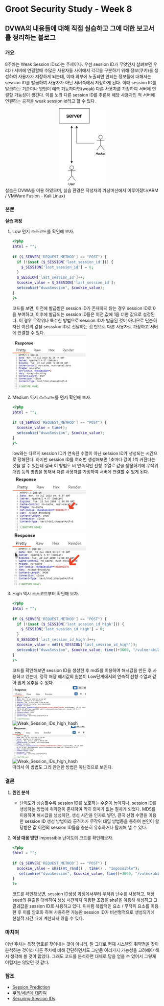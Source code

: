 # Groot Security Study - Week 8

## DVWA의 내용들에 대해 직접 실습하고 그에 대한 보고서를 정리하는 블로그

### 개요
  8주차는 Weak Session IDs라는 주제이다. 우선 session ID가 무엇인지 살펴보면 우리가 서버에 연결할때 수많은 사용자들 사이에서 각각을 구분하기 위해 정보(쿠키)를 생성하여 사용자가 저장하게 되는데, 이때 외부에 노출되면 안되는 정보들에 대해서는 session ID를 발급하여 사용자가 아닌 서버쪽에서 저장하게 된다. 이때 session ID를 발급하는 기준이나 방법이 예측 가능하다면(weak) 다른 사용자를 가장하여 서버에 연결할 가능성이 생긴다. 이를 노려 다른 session ID를 추론해 해당 사용자인 척 서버에 연결하는 공격을 weak session id라고 할 수 있다.<br/>
  <center><img src="/assets/230710/weak_session_IDs.png" width="30%" height="30%" alt="Weak_Session_IDs_Diagram"></center>
  실습은 DVWA를 이용 하였으며, 실습 환경은 작성자의 가상머신에서 이루어졌다(ARM / VMWare Fusion - Kali Linux)<br/>

### 본론
**실습 과정**
  1. Low
      먼저 소스코드를 확인해 보자.

      ```php
      <?php
      $html = "";

      if ($_SERVER['REQUEST_METHOD'] == "POST") {
        if (!isset ($_SESSION['last_session_id'])) {
          $_SESSION['last_session_id'] = 0;
        }
        $_SESSION['last_session_id']++;
        $cookie_value = $_SESSION['last_session_id'];
        setcookie("dvwaSession", $cookie_value);
      }
      ?>
      ```

      코드를 보면, 이전에 발급받은 session ID가 존재하지 않는 경우 session ID로 0을 부여하고, 이후에 발급되는 session ID들은 이전 값에 1을 더한 값으로 설정된다. 이 경우 무작위나 특수한 방법으로 session ID가 발급된 것이 아니므로 단순히 자신 이전의 값을 sesssion ID로 전달하는 것 만으로 다른 사용자로 가장하고 서버에 연결할 수 있다.<br/>
      <img src="/assets/230710/230710_screenshot_1.png" width="50%" height="50%" alt="Weak_Session_IDs_low"><br/>

  2. Medium
      역시 소스코드를 먼저 확인해 보자.

      ```php
      <?php
      $html = "";

      if ($_SERVER['REQUEST_METHOD'] == "POST") {
        $cookie_value = time();
        setcookie("dvwaSession", $cookie_value);
      }
      ?>
      ```

      low와는 다르게 session ID가 연속된 수열이 아닌 session ID가 생성되는 시간으로 정해진다. 하지만 session ID를 여러번 생성해보면 1초마다 값이 1씩 커진다는 것을 알 수 있는데 결국 이 방법도 비 연속적인 선형 수열로 값을 생성하기에 무작위 대입 등의 방법을 통해서 다른 사용자를 가장하여 서버에 연결할 수 있게 된다.<br/>
      <img src="/assets/230710/230710_screenshot_2.1.png" width="50%" height="50%" alt="Weak_Session_IDs_medium"><br/>
      <img src="/assets/230710/230710_screenshot_2.2.png" width="50%" height="50%" alt="Weak_Session_IDs_medium"><br/>

  3. High
      역시 소스코드부터 확인해 보자.

      ```php
      <?php
      $html = "";

      if ($_SERVER['REQUEST_METHOD'] == "POST") {
        if (!isset ($_SESSION['last_session_id_high'])) {
          $_SESSION['last_session_id_high'] = 0;
        }
        $_SESSION['last_session_id_high']++;
        $cookie_value = md5($_SESSION['last_session_id_high']);
        setcookie("dvwaSession", $cookie_value, time()+3600, "/vulnerabilities/weak_id/", $_SERVER['HTTP_HOST'], false, false);
      }
      ?> 
      ```

      코드를 확인해보면 session ID을 생성한 후 md5를 이용하여 해시값을 만든 후 사용하고 있는데, 정작 해당 해시값의 원본이 Low단계에서의 연속적 선형 수열과 같아 쉽게 유추될 수 있다.<br/>
      <img src="/assets/230710/230710_screenshot_3.1.png" width="50%" height="50%" alt="Weak_Session_IDs_high"><br/>
      <img src="/assets/230710/230710_screenshot_3.1.1png" width="50%" height="50%" alt="Weak_Session_IDs_high_hash"><br/>
      <img src="/assets/230710/230710_screenshot_3.2.png" width="50%" height="50%" alt="Weak_Session_IDs_high"><br/>
      <img src="/assets/230710/230710_screenshot_3.2.1png" width="50%" height="50%" alt="Weak_Session_IDs_high_hash"><br/>
      따라서 이 방법도 그리 안전한 방법은 아닌것으로 보인다.

### 결론
  1. **원인 분석**
      * 난이도가 상승할수록 session ID를 보호하는 수준이 높아지나, session ID를 생성하는 방법에 취약점이 존재하여 딱히 의미가 없는 절차가 되었다. MD5를 이용하여 해시값을 생성하던, 생성 시간을 인자로 넣던, 결국 선형 수열을 이용한 session ID 생성 방법이라 공격자가 무작위 대입 방법등을 통하여 본인이 할당받은 값 이전의 session ID들을 충분히 유추하거나 탐지해 낼 수 있다.

  2. **예상 대응 방안**
      Impossible 난이도의 코드를 확인해보자.

      ```php
      <?php
      $html = "";

      if ($_SERVER['REQUEST_METHOD'] == "POST") {
        $cookie_value = sha1(mt_rand() . time() . "Impossible");
         setcookie("dvwaSession", $cookie_value, time()+3600, "/vulnerabilities/weak_id/", $_SERVER['HTTP_HOST'], true, true);
      }
      ?> 
      ```

      코드를 확인해보면, session ID생성 과정에서부터 무작위 난수를 사용하고, 해당 seed의 유출을 대비하여 생성 시간까지 이용한 조합을 sha1을 이용해 해싱하고 그 결과값을 session ID로 사용하고 있다. 이처럼 복합적인 요소 / 무작위 요소를 이용한 후 이를 암호화 하여 사용하면 가능한 session ID가 비선형적으로 생성되기에 현실적 시간 내에 계산되지 않을 수 있다.

### 마치며
  이번 주차는 특정 암호를 찾아내는 것이 아니라, 말 그대로 현재 시스템의 취약점을 찾아 분석하는 것이라 다른 주차에 비해 간단하면서도 그만큼 여러가지 가능성을 고려해야 해서 생각해 볼 것이 많았다. 그래도 코드를 분석하면 대체로 답을 얻을 수 있어서 그렇게 어렵지는 않았던 것 같다.

### 참조
  * [Session Prediction](https://owasp.org/www-community/attacks/Session_Prediction)
  * [쿠키/세션에 대하여](https://medium.com/@cute_mustard_sardine_17/쿠키-cookie-세션-session-에-대하여-e8a974d76df8)
  * [Securing Session IDs](https://www.hacksplaining.com/prevention/weak-session)